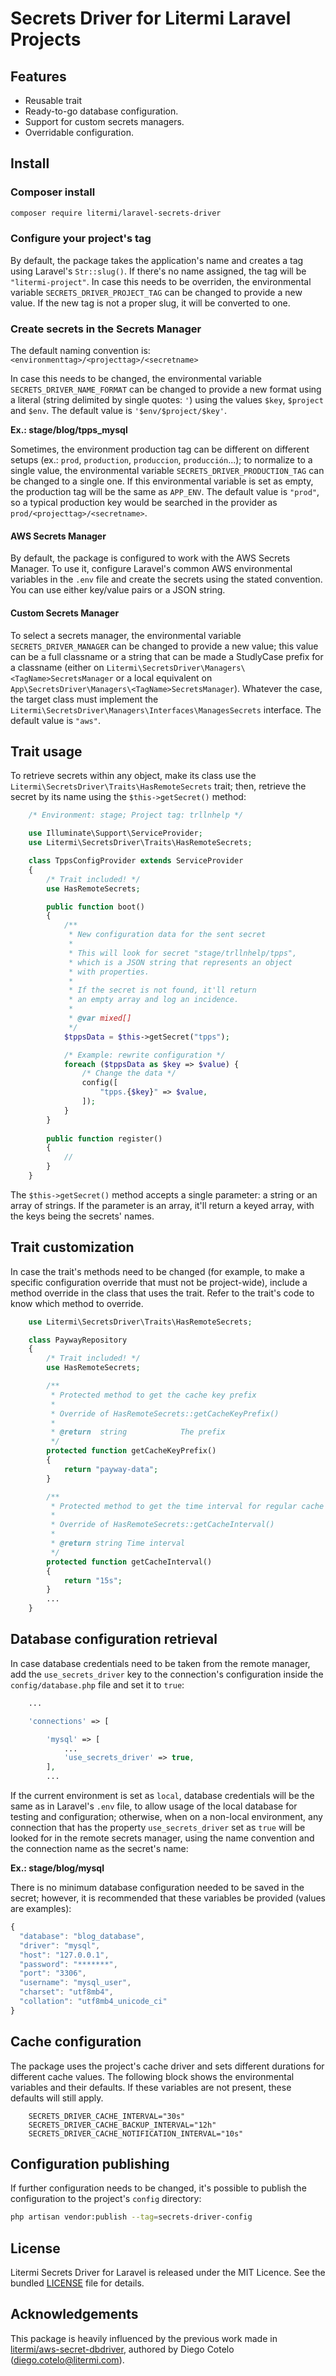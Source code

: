 # Secrets Driver for Litermi Laravel Projects

## Features

- Reusable trait
- Ready-to-go database configuration.
- Support for custom secrets managers.
- Overridable configuration.

## Install

### Composer install

```bash
composer require litermi/laravel-secrets-driver
```

### Configure your project's tag

By default, the package takes the application's name and creates a tag using Laravel's `Str::slug()`. If there's no name assigned, the tag will be `"litermi-project"`. In case this needs to be overriden, the environmental variable `SECRETS_DRIVER_PROJECT_TAG` can be changed to provide a new value. If the new tag is not a proper slug, it will be converted to one.

### Create secrets in the Secrets Manager

The default naming convention is:  `<environmenttag>/<projecttag>/<secretname>`

In case this needs to be changed, the environmental variable `SECRETS_DRIVER_NAME_FORMAT` can be changed to provide a new format using a literal (string delimited by single quotes: `'`) using the values `$key`, `$project` and `$env`. The default value is `'$env/$project/$key'`.

**Ex.: stage/blog/tpps_mysql**

Sometimes, the environment production tag can be different on different setups (ex.: `prod`, `production`, `produccion`, `producción`...); to normalize to a single value, the environmental variable `SECRETS_DRIVER_PRODUCTION_TAG` can be changed to a single one. If this environmental variable is set as empty, the production tag will be the same as `APP_ENV`. The default value is `"prod"`, so a typical production key would be searched in the provider as `prod/<projecttag>/<secretname>`.

#### AWS Secrets Manager
By default, the package is configured to work with the AWS Secrets Manager. To use it, configure Laravel's common AWS environmental variables in the `.env` file and create the secrets using the stated convention. You can use either key/value pairs or a JSON string.

#### Custom Secrets Manager

To select a secrets manager, the environmental variable `SECRETS_DRIVER_MANAGER` can be changed to provide a new value; this value can be a full classname or a string that can be made a StudlyCase prefix for a classname (either on `Litermi\SecretsDriver\Managers\<TagName>SecretsManager` or a local equivalent on `App\SecretsDriver\Managers\<TagName>SecretsManager`). Whatever the case, the target class must implement the `Litermi\SecretsDriver\Managers\Interfaces\ManagesSecrets` interface. The default value is `"aws"`.

## Trait usage

To retrieve secrets within any object, make its class use the `Litermi\SecretsDriver\Traits\HasRemoteSecrets` trait; then, retrieve the secret by its name using the `$this->getSecret()` method:

```php
    /* Environment: stage; Project tag: trllnhelp */

    use Illuminate\Support\ServiceProvider;
    use Litermi\SecretsDriver\Traits\HasRemoteSecrets;

    class TppsConfigProvider extends ServiceProvider
    {
        /* Trait included! */
        use HasRemoteSecrets;

        public function boot()
        {
            /**
             * New configuration data for the sent secret
             * 
             * This will look for secret "stage/trllnhelp/tpps",
             * which is a JSON string that represents an object
             * with properties.
             * 
             * If the secret is not found, it'll return
             * an empty array and log an incidence.
             * 
             * @var mixed[]
             */
            $tppsData = $this->getSecret("tpps");

            /* Example: rewrite configuration */
            foreach ($tppsData as $key => $value) {
                /* Change the data */
                config([
                    "tpps.{$key}" => $value,
                ]);
            }
        }
        
        public function register()
        {
            //
        }
    }
```

The `$this->getSecret()` method accepts a single parameter: a string or an array of strings. If the parameter is an array, it'll return a keyed array, with the keys being the secrets' names.

## Trait customization

In case the trait's methods need to be changed (for example, to make a specific configuration override that must not be project-wide), include a method override in the class that uses the trait. Refer to the trait's code to know which method to override.

```php
    use Litermi\SecretsDriver\Traits\HasRemoteSecrets;

    class PaywayRepository
    {
        /* Trait included! */
        use HasRemoteSecrets;

        /**
         * Protected method to get the cache key prefix
         * 
         * Override of HasRemoteSecrets::getCacheKeyPrefix()
         * 
         * @return  string            The prefix
         */
        protected function getCacheKeyPrefix()
        {
            return "payway-data";
        }

        /**
         * Protected method to get the time interval for regular cache
         * 
         * Override of HasRemoteSecrets::getCacheInterval()
         * 
         * @return string Time interval
         */
        protected function getCacheInterval()
        {
            return "15s";
        }
        ...
    }
```

## Database configuration retrieval

In case database credentials need to be taken from the remote manager, add the `use_secrets_driver` key to the connection's configuration inside the `config/database.php` file and set it to `true`:

```php
    ...

    'connections' => [

        'mysql' => [
            ...
            'use_secrets_driver' => true,
        ],
        ...
``` 

If the current environment is set as `local`, database credentials will be the same as in Laravel's `.env` file, to allow usage of the local database for testing and configuration; otherwise, when on a non-local environment, any connection that has the property `use_secrets_driver` set as `true` will be looked for in the remote secrets manager, using the name convention and the connection name as the secret's name:

**Ex.: stage/blog/mysql**

There is no minimum database configuration needed to be saved in the secret; however, it is recommended that these variables be provided (values are examples):

```javascript
{
  "database": "blog_database",
  "driver": "mysql",
  "host": "127.0.0.1",
  "password": "*******",
  "port": "3306",
  "username": "mysql_user",
  "charset": "utf8mb4",
  "collation": "utf8mb4_unicode_ci"
}
```

## Cache configuration

The package uses the project's cache driver and sets different durations for different cache values. The following block shows the environmental variables and their defaults. If these variables are not present, these defaults will still apply.

```env
    SECRETS_DRIVER_CACHE_INTERVAL="30s"
    SECRETS_DRIVER_CACHE_BACKUP_INTERVAL="12h"
    SECRETS_DRIVER_CACHE_NOTIFICATION_INTERVAL="10s"
```

## Configuration publishing

If further configuration needs to be changed, it's possible to publish the configuration to the project's `config` directory:

```bash
php artisan vendor:publish --tag=secrets-driver-config
```

## License

Litermi Secrets Driver for Laravel is released under the MIT Licence. See the bundled [LICENSE](https://github.com/litermi/laravel-secrets-driver/blob/master/LICENSE.md) file for details.


## Acknowledgements

This package is heavily influenced by the previous work made in [litermi/aws-secret-dbdriver](https://github.com/litermi/aws-secret-dbdriver), authored by Diego Cotelo (diego.cotelo@litermi.com).
